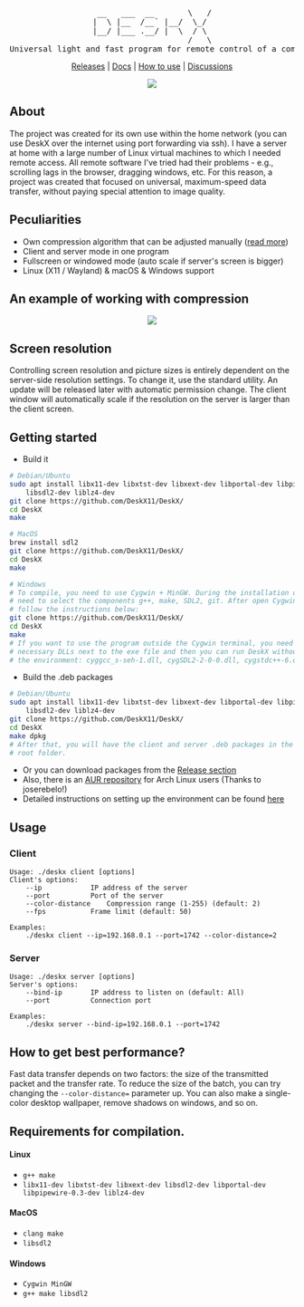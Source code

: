 <div align="center"><pre align="center">
 __   ___  __       \   /
|  \ |__  /__` |__/  \_/ 
|__/ |___ .__/ |  \  / \ 
                    /   \
Universal light and fast program for remote control of a computer
</pre></div>
<p align="center">
	<a href="https://github.com/DeskX11/DeskX/releases">Releases</a> | 
	<a href="./docs/">Docs</a> | 
	<a href="./docs/howtouse.md">How to use</a> | 
	<a href="https://github.com/DeskX11/DeskX/discussions/categories/general">Discussions</a>
<p>
<p align="center">
	<a align="center" href="https://github.com/DeskX11/DeskX/actions/workflows/build.yml">
		<img align="center" src="https://github.com/DeskX11/DeskX/actions/workflows/build.yml/badge.svg">
	</a>
</p>

## About
The project was created for its own use within the home network (you can use DeskX over the internet using port forwarding via ssh). I have a server at home with a large number of Linux virtual machines to which I needed remote access. All remote software I've tried had their problems - e.g., scrolling lags in the browser, dragging windows, etc. For this reason, a project was created that focused on universal, maximum-speed data transfer, without paying special attention to image quality.

## Peculiarities
* Own compression algorithm that can be adjusted manually (<a href="/docs/codec.md">read more</a>)
* Client and server mode in one program
* Fullscreen or windowed mode (auto scale if server's screen is bigger)
* Linux (X11 / Wayland) & macOS & Windows support

## An example of working with compression
<p align="center"><img src="/docs/imgs/example.png"></p>

## Screen resolution
Controlling screen resolution and picture sizes is entirely dependent on the server-side resolution settings. To change it, use the standard utility. An update will be released later with automatic permission change. The client window will automatically scale if the resolution on the server is larger than the client screen.

## Getting started
* Build it
```bash
# Debian/Ubuntu
sudo apt install libx11-dev libxtst-dev libxext-dev libportal-dev libpipewire-0.3-dev \
	libsdl2-dev liblz4-dev
git clone https://github.com/DeskX11/DeskX/
cd DeskX
make

# MacOS
brew install sdl2
git clone https://github.com/DeskX11/DeskX/
cd DeskX
make

# Windows
# To compile, you need to use Cygwin + MinGW. During the installation of Cygwin, you
# need to select the components g++, make, SDL2, git. After open Cygwin terminal and
# follow the instructions below:
git clone https://github.com/DeskX11/DeskX/
cd DeskX
make
# If you want to use the program outside the Cygwin terminal, you need to put the 
# necessary DLLs next to the exe file and then you can run DeskX without being tied to 
# the environment: cyggcc_s-seh-1.dll, cygSDL2-2-0-0.dll, cygstdc++-6.dll, cygwin1.dll
```

* Build the .deb packages
```bash
# Debian/Ubuntu
sudo apt install libx11-dev libxtst-dev libxext-dev libportal-dev libpipewire-0.3-dev \
	libsdl2-dev liblz4-dev
git clone https://github.com/DeskX11/DeskX/
cd DeskX
make dpkg
# After that, you will have the client and server .deb packages in the project's
# root folder.
```
* Or you can download packages from the <a href="https://github.com/DeskX11/DeskX/releases">Release section</a>
* Also, there is an <a href="https://aur.archlinux.org/packages/deskx-git/">AUR repository</a> for Arch Linux users (Thanks to joserebelo!)
* Detailed instructions on setting up the environment can be found <a href="./docs/howtouse.md">here</a>

## Usage
### Client
```
Usage: ./deskx client [options]
Client's options:
	--ip			IP address of the server
	--port			Port of the server
	--color-distance	Compression range (1-255) (default: 2)
	--fps			Frame limit (default: 50)

Examples:
	./deskx client --ip=192.168.0.1 --port=1742 --color-distance=2
```
### Server
```
Usage: ./deskx server [options]
Server's options:
	--bind-ip		IP address to listen on (default: All)
	--port			Connection port

Examples:
	./deskx server --bind-ip=192.168.0.1 --port=1742
```

## How to get best performance?
Fast data transfer depends on two factors: the size of the transmitted packet and the transfer rate. To reduce the size of the batch, you can try changing the `--color-distance=` parameter up. You can also make a single-color desktop wallpaper, remove shadows on windows, and so on.

## Requirements for compilation.
#### Linux
* `g++ make`
* `libx11-dev libxtst-dev libxext-dev libsdl2-dev libportal-dev libpipewire-0.3-dev liblz4-dev`

#### MacOS
* `clang make`
* `libsdl2`

#### Windows
* `Cygwin MinGW`
* `g++ make libsdl2`